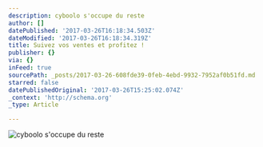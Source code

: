 ```yaml
---
description: cyboolo s'occupe du reste
author: []
datePublished: '2017-03-26T16:18:34.503Z'
dateModified: '2017-03-26T16:18:34.319Z'
title: Suivez vos ventes et profitez !
publisher: {}
via: {}
inFeed: true
sourcePath: _posts/2017-03-26-608fde39-0feb-4ebd-9932-7952af0b51fd.md
starred: false
datePublishedOriginal: '2017-03-26T15:25:02.074Z'
_context: 'http://schema.org'
_type: Article

---
```

![cyboolo s'occupe du reste](https://the-grid-user-content.s3-us-west-2.amazonaws.com/84fa72cc-a2f0-42df-9ad8-a5cebb92cee9.png)